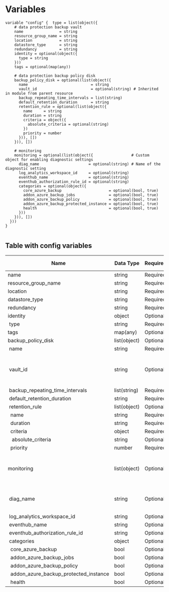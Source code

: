 # Variables

```
variable "config" {  type = list(object({
    # data protection backup vault
    name                = string
    resource_group_name = string
    location            = string
    datastore_type      = string
    redundancy          = string
    identity = optional(object({
      type = string
    }))
    tags = optional(map(any))

    # data protection backup policy disk
    backup_policy_disk = optional(list(object({
      name                            = string
      vault_id                        = optional(string) # Inherited in module from parent resource
      backup_repeating_time_intervals = list(string)
      default_retention_duration      = string
      retention_rule = optional(list(object({
        name     = string
        duration = string
        criteria = object({
          absolute_criteria = optional(string)
        })
        priority = number
      })), [])
    })), [])

    # monitoring
    monitoring = optional(list(object({                 # Custom object for enabling diagnostic settings
      diag_name                      = optional(string) # Name of the diagnostic setting
      log_analytics_workspace_id     = optional(string)
      eventhub_name                  = optional(string)
      eventhub_authorization_rule_id = optional(string)
      categories = optional(object({
        core_azure_backup                     = optional(bool, true)
        addon_azure_backup_jobs               = optional(bool, true)
        addon_azure_backup_policy             = optional(bool, true)
        addon_azure_backup_protected_instance = optional(bool, true)
        health                                = optional(bool, true)
      }))
    })), [])
  }))
}


```


## Table with config variables

| Name | Data Type | Requirement | Default Value | Comment |
| ------- | --------- | ----------- | ------------- | ------- |
|name | string | Required |  |  |
|resource_group_name | string | Required |  |  |
|location | string | Required |  |  |
|datastore_type | string | Required |  |  |
|redundancy | string | Required |  |  |
|identity | object | Optional |  |  |
|&nbsp;type | string | Required |  |  |
|tags | map(any) | Optional |  |  |
|backup_policy_disk | list(object) | Optional | [] |  |
|&nbsp;name | string | Required |  |  |
|&nbsp;vault_id | string | Optional |  |  Inherited in module from parent resource |
|&nbsp;backup_repeating_time_intervals | list(string) | Required |  |  |
|&nbsp;default_retention_duration | string | Required |  |  |
|&nbsp;retention_rule | list(object) | Optional | [] |  |
|&nbsp;&nbsp;name | string | Required |  |  |
|&nbsp;&nbsp;duration | string | Required |  |  |
|&nbsp;&nbsp;criteria | object | Required |  |  |
|&nbsp;&nbsp;&nbsp;absolute_criteria | string | Optional |  |  |
|&nbsp;&nbsp;priority | number | Required |  |  |
|monitoring | list(object) | Optional | [] |  Custom object for enabling diagnostic settings |
|&nbsp;diag_name | string | Optional |  |  Name of the diagnostic setting |
|&nbsp;log_analytics_workspace_id | string | Optional |  |  |
|&nbsp;eventhub_name | string | Optional |  |  |
|&nbsp;eventhub_authorization_rule_id | string | Optional |  |  |
|&nbsp;categories | object | Optional |  |  |
|&nbsp;&nbsp;core_azure_backup | bool | Optional |  true |  |
|&nbsp;&nbsp;addon_azure_backup_jobs | bool | Optional |  true |  |
|&nbsp;&nbsp;addon_azure_backup_policy | bool | Optional |  true |  |
|&nbsp;&nbsp;addon_azure_backup_protected_instance | bool | Optional |  true |  |
|&nbsp;&nbsp;health | bool | Optional |  true |  |


